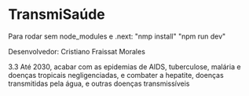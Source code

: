 # TransmiSaúde

Para rodar sem node_modules e .next:
"nmp install"
"npm run dev"

Desenvolvedor: Cristiano Fraissat Morales

3.3 Até 2030, acabar com as epidemias de AIDS, tuberculose, malária e doenças tropicais negligenciadas, e combater a hepatite, doenças transmitidas pela água, e outras doenças transmissíveis


